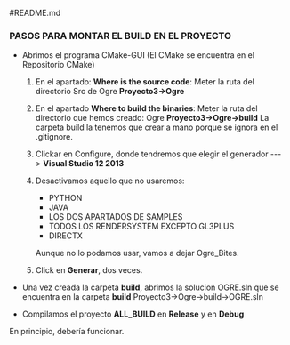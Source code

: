 #README.md

### PASOS PARA MONTAR EL BUILD EN EL PROYECTO

* Abrimos el programa CMake-GUI (El CMake se encuentra en el Repositorio CMake)

	1. En el apartado: **Where is the source code**: Meter la ruta del directorio Src de Ogre **Proyecto3->Ogre**

	2. En el apartado **Where to build the binaries**: Meter la ruta del directorio que hemos creado: Ogre **Proyecto3->Ogre->build**
		La carpeta build la tenemos que crear a mano porque se ignora en el .gitignore.

	3. Clickar en Configure, donde tendremos que elegir el generador ---> **Visual Studio 12 2013**

	4. Desactivamos aquello que no usaremos:

		* PYTHON
		* JAVA
		* LOS DOS APARTADOS DE SAMPLES
		* TODOS LOS RENDERSYSTEM EXCEPTO GL3PLUS
		* DIRECTX

		Aunque no lo podamos usar, vamos a dejar Ogre_Bites.

	5. Click en **Generar**, dos veces.

* Una vez creada la carpeta **build**, abrimos la solucion OGRE.sln que se encuentra en la carpeta **build**   Proyecto3->Ogre->build->OGRE.sln

* Compilamos el proyecto **ALL_BUILD** en **Release** y en **Debug** 

En principio, debería funcionar.






